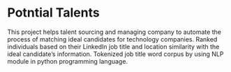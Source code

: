 # Potntial Talents
This project helps talent sourcing and managing company to automate the process of matching ideal candidates
for technology companies.
Ranked individuals based on their LinkedIn job title and location similarity with the ideal candidate’s
information.
Tokenized job title word corpus by using NLP module in python programming language.
